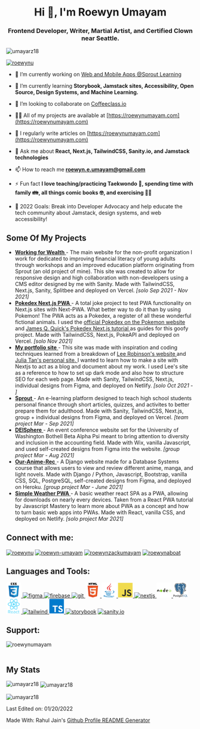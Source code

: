 
<h1 align="center">Hi 👋, I'm Roewyn Umayam</h1>
<h3 align="center">Frontend Developer, Writer, Martial Artist, and Certified Clown near Seattle.</h3>

<p align="left"> <img src="https://komarev.com/ghpvc/?username=umayarz18&label=Profile%20views&color=0e75b6&style=flat" alt="umayarz18" /> </p>

<p align="left"> <a href="https://twitter.com/roewynu" target="blank"><img src="https://img.shields.io/twitter/follow/roewynu?logo=twitter&style=for-the-badge" alt="roewynu" /></a> </p>

- 🔭 I’m currently working on [Web and Mobile Apps @Sprout Learning](https://sproutlearning.us)

- 🌱 I’m currently learning **Storybook, Jamstack sites, Accessibility, Open Source, Design Systems, and Machine Learning.**

- 👯 I’m looking to collaborate on [Coffeeclass.io](https://cofeeclass.io)

- 👨‍💻 All of my projects are available at [https://roewynumayam.com](https://roewynumayam.com)

- 📝 I regularly write articles on [https://roewynumayam.com](https://roewynumayam.com)

- 💬 Ask me about **React, Next.js, TailwindCSS, Sanity.io, and Jamstack technologies**

- 📫 How to reach me **roewyn.e.umayam@gmail.com**

- ⚡ Fun fact **I love teaching/practicing Taekwondo 🥋, spending time with family 👪, all things comic books 🤓, and exercising 🏋🏾**

- 🥅 2022 Goals: Break into Developer Advocacy and help educate the tech community about Jamstack, design systems, and web accessibility!

## Some Of My Projects
<ul>
  <li>
      <a
        className="link"
        href="https://workingforwealth.org"
        target="_blank"
        rel="noopener"
      >
        <strong>Working for Wealth</strong>
      </a>
      - The main website for the non-profit organization I work for dedicated to improving financial literacy of young adults through workshops and an improved education   platform originating from Sprout (an old project of mine). This site was created to allow for responsive design and high collaboration with non-developers using a CMS editor designed by me with Sanity. Made with TailwindCSS, Next.js, Sanity, Splitbee and deployed on Vercel. <em>[solo Sep 2021 - Nov 2021]</em>
    </li>
    <li>
      <a
        className="link"
        href="https://pokedex-react-pwa.vercel.app/"
        target="_blank"
        rel="noopener"
      >
        <strong>Pokedex Next.js PWA</strong>
      </a>
      - A total joke project to test PWA functionality on Next.js sites
      with Next-PWA. What better way to do it than by using Pokemon! The
      PWA acts as a Pokedex, a register of all these wonderful fictional
      animals. I used the 
      <a
        href="https://www.pokemon.com/us/pokedex/"
        target="_blank"
        rel="noopener"
      >
        official Pokedex on the Pokemon website
      </a>
      and
      <a
        href="https://www.youtube.com/watch?v=LMRAEUPkFXI"
        target="_blank"
        rel="noopener"
      >
        James Q. Quick's Pokedex Next.js tutorial
      </a>
      as guides for this goofy project. Made with TailwindCSS, Next.js,
      PokeAPI and deployed on Vercel. <em>[solo Nov 2021]</em>
    </li>
    <li>
      <a className="link" href="https://roewyn-umayam.netlify.app" rel="noopener">
        <strong>My portfolio site</strong>
      </a>
      - This site was made with inspiration and coding techniques
      learned from a breakdown of
      <a
        href="https://leerob.io/"
        target="_blank"
        rel="noopener"
      >
        Lee Robinson's website
      </a>
      and
      <a
        href="https://bionicjulia.com/"
        target="_blank"
        rel="noopener"
      >
        Julia Tan's personal site.
      </a>
      I wanted to learn how to make a site with Nextjs to act as a blog
      and document about my work. I used Lee's site as a reference to
      how to set up dark mode and also how to structure SEO for each web
      page. Made with Sanity, TailwindCSS, Next.js, individual
      designs from Figma, and deployed on Netlify.
      <em>[solo Oct 2021 - ]</em>
    </li>
    <li>
      <a
        className="link"
        href="https://sprout-learning.vercel.app/"
        target="_blank"
        rel="noopener"
      >
        <strong>Sprout</strong>
      </a>
      - An e-learning platform designed to teach high school students
      personal finance through short articles, quizzes, and activites to
      better prepare them for adulthood. Made with Sanity, TailwindCSS,
      Next.js, group + individual designs from Figma, and deployed on
      Vercel. <em>[team project Mar - Sep 2021]</em>
    </li>
    <li>
      <a
        className="link"
        href="https://deisphere.com"
        rel="noopener"
      >
        <strong>DEISphere</strong>
      </a>
      - An event conference website set for the University of Washington
      Bothell Beta Alpha Psi meant to bring attention to diversity and
      inclusion in the accounting field. Made with Wix, vanilla
      Javascript, and used self-created designs from Figma into the
      website. <em>[group project Mar - Aug 2021]</em>
    </li>
    <li>
      <a
        className="link"
        href="https://our-anime-rec.herokuapp.com/"
        target="_blank"
        rel="noopener"
      >
        <strong>Our-Anime-Rec</strong>
      </a>
      - A Django website made for a Database Systems course that allows
      users to view and review different anime, manga, and light novels.
      Made with Django / Python, Javascript, Bootstrap, vanilla CSS,
      SQL, PostgreSQL, self-created designs from Figma, and deployed on
      Heroku. <em>[group project Mar - June 2021]</em>
    </li>
    <li>
      <a
        className="link"
        href="https://stupefied-benz-fd5f0c.netlify.app/"
        target="_blank"
        rel="noopener"
      >
        <strong>Simple Weather PWA</strong>
      </a>
      - A basic weather react SPA as a PWA, allowing for downloads on
      nearly every devices. Taken from a React PWA tutorial by
      Javascript Mastery to learn more about PWA as a concept and how to
      turn basic web apps into PWAs. Made with React, vanilla CSS, and
      deployed on Netlify. <em>[solo project Mar 2021]</em>
    </li>
</ul> 

## Connect with me:

<p align="left">
<a href="https://twitter.com/roewynu" target="blank"><img align="center" src="https://raw.githubusercontent.com/rahuldkjain/github-profile-readme-generator/master/src/images/icons/Social/twitter.svg" alt="roewynu" height="30" width="40" /></a>
<a href="https://linkedin.com/in/roewyn-umayam" target="blank"><img align="center" src="https://raw.githubusercontent.com/rahuldkjain/github-profile-readme-generator/master/src/images/icons/Social/linked-in-alt.svg" alt="roewyn-umayam" height="30" width="40" /></a>
<a href="https://fb.com/roewynzackumayam/" target="blank"><img align="center" src="https://raw.githubusercontent.com/rahuldkjain/github-profile-readme-generator/master/src/images/icons/Social/facebook.svg" alt="roewynzackumayam" height="30" width="40" /></a>
<a href="https://instagram.com/roewynaboat" target="blank"><img align="center" src="https://raw.githubusercontent.com/rahuldkjain/github-profile-readme-generator/master/src/images/icons/Social/instagram.svg" alt="roewynaboat" height="30" width="40" /></a>
</p>

## Languages and Tools:
<p align="left" width="100%"> <a href="https://www.w3schools.com/css/" target="_blank" rel="noreferrer"> <img src="https://raw.githubusercontent.com/devicons/devicon/master/icons/css3/css3-original-wordmark.svg" alt="css3" width="40" height="40"/> </a> <a href="https://www.figma.com/" target="_blank" rel="noreferrer"> <img src="https://www.vectorlogo.zone/logos/figma/figma-icon.svg" alt="figma" width="40" height="40"/> </a> <a href="https://firebase.google.com/" target="_blank" rel="noreferrer"> <img src="https://www.vectorlogo.zone/logos/firebase/firebase-icon.svg" alt="firebase" width="40" height="40"/> </a> <a href="https://git-scm.com/" target="_blank" rel="noreferrer"> <img src="https://www.vectorlogo.zone/logos/git-scm/git-scm-icon.svg" alt="git" width="40" height="40"/> </a> <a href="https://www.w3.org/html/" target="_blank" rel="noreferrer"> <img src="https://raw.githubusercontent.com/devicons/devicon/master/icons/html5/html5-original-wordmark.svg" alt="html5" width="40" height="40"/> </a> <a href="https://www.java.com" target="_blank" rel="noreferrer"> <img src="https://raw.githubusercontent.com/devicons/devicon/master/icons/java/java-original.svg" alt="java" width="40" height="40"/> </a> <a href="https://developer.mozilla.org/en-US/docs/Web/JavaScript" target="_blank" rel="noreferrer"> <img src="https://raw.githubusercontent.com/devicons/devicon/master/icons/javascript/javascript-original.svg" alt="javascript" width="40" height="40"/> </a> <a href="https://nextjs.org/" target="_blank" rel="noreferrer"> <img src="https://cdn.worldvectorlogo.com/logos/nextjs-2.svg" alt="nextjs" width="40" height="40"/> </a> <a href="https://nodejs.org" target="_blank" rel="noreferrer"> <img src="https://raw.githubusercontent.com/devicons/devicon/master/icons/nodejs/nodejs-original-wordmark.svg" alt="nodejs" width="40" height="40"/> </a> <a href="https://www.postgresql.org" target="_blank" rel="noreferrer"> <img src="https://raw.githubusercontent.com/devicons/devicon/master/icons/postgresql/postgresql-original-wordmark.svg" alt="postgresql" width="40" height="40"/> </a> <a href="https://reactjs.org/" target="_blank" rel="noreferrer"> <img src="https://raw.githubusercontent.com/devicons/devicon/master/icons/react/react-original-wordmark.svg" alt="react" width="40" height="40"/> </a> <a href="https://tailwindcss.com/" target="_blank" rel="noreferrer"> <img src="https://www.vectorlogo.zone/logos/tailwindcss/tailwindcss-icon.svg" alt="tailwind" width="40" height="40"/> </a> <a href="https://www.typescriptlang.org/" target="_blank" rel="noreferrer"> <img src="https://raw.githubusercontent.com/devicons/devicon/master/icons/typescript/typescript-original.svg" alt="typescript" width="40" height="40"/> </a> 
<a href="https://storybook.js.org" target="_blank" rel="noreferrer"><img src="https://user-images.githubusercontent.com/61628982/150425758-6fecf2c4-943c-4349-9e39-7278a28be6cf.png" alt="storybook" width="40" height="40"/><a>
<a href="https://sanity.io" target="_blank" rel="noreferrer"><img src="https://user-images.githubusercontent.com/61628982/150426349-95fae764-821a-4b49-9d3a-b5260db742de.png" alt="sanity.io" width="40" height="40"/><a>
</p>

## Support:
<p><a href="https://www.buymeacoffee.com/roewynumayam"> <img align="left" src="https://cdn.buymeacoffee.com/buttons/v2/default-yellow.png" height="50" width="210" alt="roewynumayam" /></a></p><br><br>

## My Stats
<p><img align="left" src="https://github-readme-stats.vercel.app/api/top-langs?username=umayarz18&show_icons=true&count_private=true&locale=en&layout=compact" alt="umayarz18" /></p>

<p>&nbsp;<img align="center" src="https://github-readme-stats.vercel.app/api?username=umayarz18&show_icons=true&locale=en" alt="umayarz18" /></p>

<p><img align="center" src="https://github-readme-streak-stats.herokuapp.com/?user=umayarz18&" alt="umayarz18" /></p>




Last Edited on: 01/20/2022

Made With: Rahul Jain's [Github Profile README Generator](https://rahuldkjain.github.io/gh-profile-readme-generator/)
